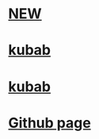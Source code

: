# [NEW](https://github.com/Kubaplay07/Tools-website)

# [kubab](https://pass-gen.kubab.xyz)
# [kubab](https://password-generator.kubab.xyz)
# [Github page](https://kubaplay07.github.io/pass-gen)
